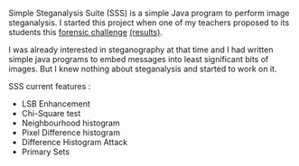Simple Steganalysis Suite (SSS) is a simple Java program to perform image steganalysis. I started this project when one of my teachers proposed to its students this [forensic challenge](http://www.honeynet.org/challenges/2012_13_message_picture) [(results)](https://www.honeynet.org/node/1042). 

I was already interested in steganography at that time and I had written simple java programs to embed messages into least significant bits of images. But I knew nothing about steganalysis and started to work on it.

SSS current features :

- LSB Enhancement
- Chi-Square test
- Neighbourhood histogram
- Pixel Difference histogram
- Difference Histogram Attack
- Primary Sets 
